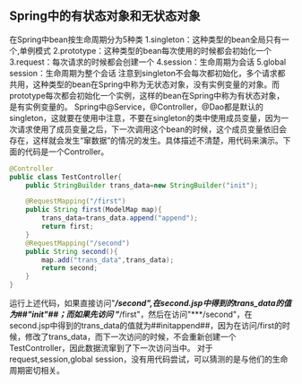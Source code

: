 ## Spring中的有状态对象和无状态对象
在Spring中bean按生命周期分为5种类
1.singleton：这种类型的bean全局只有一个,单例模式
2.prototype：这种类型的bean每次使用的时候都会初始化一个
3.request：每次请求的时候都会创建一个
4.session：生命周期为会话
5.global session：生命周期为整个会话
注意到singleton不会每次都初始化，多个请求都共用，这种类型的bean在Spring中称为无状态对象，没有实例变量的对象。而prototype每次都会初始化一个实例，这样的bean在Spring中称为有状态对象，是有实例变量的。
Spring中@Service，@Controller，@Dao都是默认的singleton，这就要在使用中注意，不要在singleton的类中使用成员变量，因为一次请求使用了成员变量之后，下一次调用这个bean的时候，这个成员变量依旧会存在，这样就会发生“窜数据”的情况的发生。具体描述不清楚，用代码来演示。下面的代码是一个Controller。

```java
@Controller
public class TestController{
	public StringBuilder trans_data=new StringBuilder("init");

	@RequestMapping("/first")
	public String first(ModelMap map){
		trans_data=trans_data.append("append");
		return first;
	}
	@RequestMapping("/second")
	public String second(){
		map.add("trans_data",trans_data);
		return second;
	}
}
```

运行上述代码，如果直接访问"***/second",在second.jsp中得到的trans_data的值为##"init"##；而如果先访问
"***/first"，然后在访问"***/second"，在second.jsp中得到的trans_data的值就为##initappend##，因为在访问/first的时候，修改了trans_data，而下一次访问的时候，不会重新创建一个TestController，因此数据流窜到了下一次访问当中。
对于request,session,global session，没有用代码尝试，可以猜测的是与他们的生命周期密切相关。